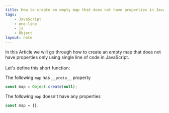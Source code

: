 ```yaml
---
title: How to create an empty map that does not have properties in JavaScript
tags:
    - JavaScript
    - one-line
    - js
    - Object
layout: note
---
```




In this Article we will go through how to create an empty map that does not have properties only using single line of code in JavaScript.
<br/>
<br/>
Let's define this short function:

The following `map` has `__proto__` property
```js {.wrap}
const map = Object.create(null);
```

The following `map` doesn't have any properties
```js {.wrap}
const map = {};
```